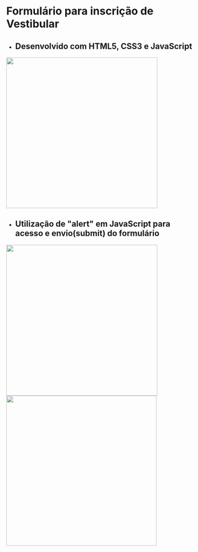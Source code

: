 # Formulário para inscrição de Vestibular

* <h2> Desenvolvido com HTML5, CSS3 e JavaScript </h2>
 
 <div align="left">
 <img src="https://user-images.githubusercontent.com/102770109/170280245-31db509e-81db-418f-ab45-10d903e5ed58.png" width="400px" />
 </div>

* <h2> Utilização de "alert" em JavaScript para acesso e envio(submit) do formulário </h2>

<div align="left">
 <img src="https://user-images.githubusercontent.com/102770109/170282625-559c0216-5678-4809-8b85-eebb70e177f5.png" width="400px" />
 <img src="https://user-images.githubusercontent.com/102770109/170283591-8d0abcf0-f430-47ee-86d2-364ca8b55352.png" width="398px" />
</div>
